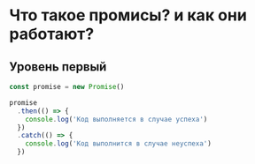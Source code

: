 # Что такое промисы? и как они работают?

## Уровень первый

```js
const promise = new Promise()

promise
  .then(() => {
    console.log('Код выполняется в случае успеха')
  })
  .catch(() => {
    console.log('Код выполнится в случае неуспеха')
  })
```